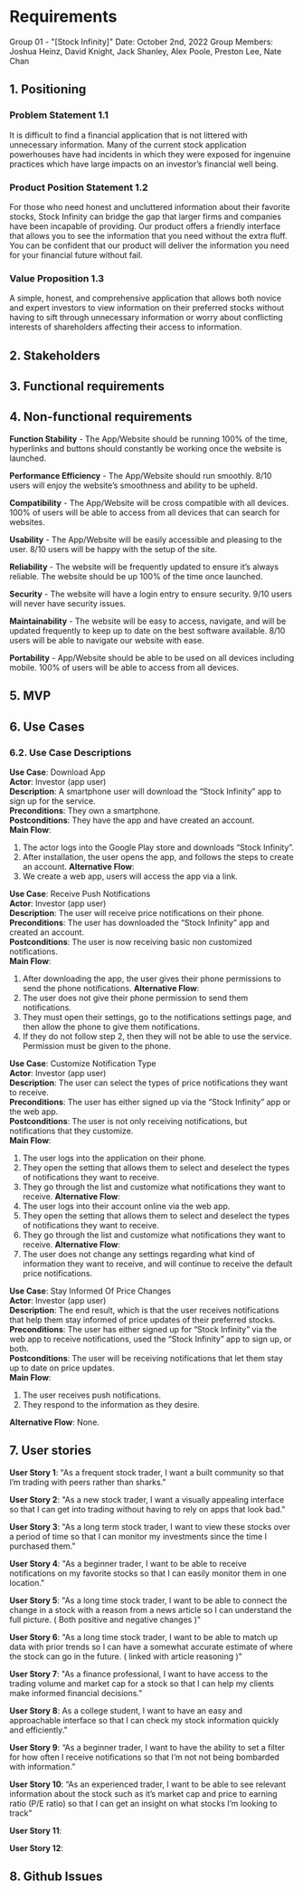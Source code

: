 # Requirements

Group 01 - "[Stock Infinity]"
Date: October 2nd, 2022
Group Members: Joshua Heinz, David Knight, Jack Shanley, Alex Poole, Preston Lee, Nate Chan


## 1. Positioning

### Problem Statement 1.1

It is difficult to find a financial application that is not littered with unnecessary information. Many of the current stock application powerhouses have had incidents in which they were exposed for ingenuine practices which have large impacts on an investor’s financial well being.


### Product Position Statement 1.2

For those who need honest and uncluttered information about their favorite stocks, Stock Infinity can bridge the gap that larger firms and companies have been incapable of providing. Our product offers a friendly interface that allows you to see the information that you need without the extra fluff. You can be confident that our product will deliver the information you need for your financial future without fail.


### Value Proposition 1.3

A simple, honest, and comprehensive application that allows both novice and expert investors to view information on their preferred stocks without having to sift through unnecessary information or worry about conflicting interests of shareholders affecting their access to information.


## 2. Stakeholders



## 3. Functional requirements




## 4. Non-functional requirements

**Function Stability** - The App/Website should be running 100% of the time, hyperlinks and buttons should constantly be working once the website is launched.

**Performance Efficiency** - The App/Website should run smoothly. 8/10 users will enjoy the website’s smoothness and ability to be upheld.

**Compatibility** - The App/Website will be cross compatible with all devices. 100% of users will be able to access from all devices that can search for websites.

**Usability** - The App/Website will be easily accessible and pleasing to the user. 8/10 users will be happy with the setup of the site.

**Reliability** - The website will be frequently updated to ensure it’s always reliable. The website should be up 100% of the time once launched.

**Security** - The website will have a login entry to ensure security. 9/10 users will never have security issues.

**Maintainability** - The website will be easy to access, navigate, and will be updated frequently to keep up to date on the best software available. 8/10 users will be able to navigate our website with ease.

**Portability** - App/Website should be able to be used on all devices including mobile. 100% of users will be able to access from all devices.



## 5. MVP



## 6. Use Cases


### 6.2. Use Case Descriptions

**Use Case**: Download App\
**Actor**: Investor (app user)\
**Description**: A smartphone user will download the “Stock Infinity” app to sign up for the service.\
**Preconditions**: They own a smartphone.\
**Postconditions**: They have the app and have created an account.\
**Main Flow**:
1. The actor logs into the Google Play store and downloads “Stock Infinity”.
2. After installation, the user opens the app, and follows the steps to create an account.
**Alternative Flow**:
3. We create a web app, users will access the app via a link.


**Use Case**: Receive Push Notifications\
**Actor**: Investor (app user)\
**Description**: The user will receive price notifications on their phone.\
**Preconditions**: The user has downloaded the “Stock Infinity” app and created an account.\
**Postconditions**: The user is now receiving basic non customized notifications.\
**Main Flow**:
1. After downloading the app, the user gives their phone permissions to send the phone notifications.
**Alternative Flow**:
2. The user does not give their phone permission to send them notifications.
3. They must open their settings, go to the notifications settings page, and then allow the phone to give them notifications.
4. If they do not follow step 2, then they will not be able to use the service. Permission must be given to the phone.


**Use Case**: Customize Notification Type\
**Actor**: Investor (app user)\
**Description**: The user can select the types of price notifications they want to receive.\
**Preconditions**: The user has either signed up via the “Stock Infinity” app or the web app.\
**Postconditions**: The user is not only receiving notifications, but notifications that they customize.\
**Main Flow**:
1. The user logs into the application on their phone.
2. They open the setting that allows them to select and deselect the types of notifications they want to receive.
3. They go through the list and customize what notifications they want to receive.
**Alternative Flow**:
4. The user logs into their account online via the web app.
5. They open the setting that allows them to select and deselect the types of notifications they want to receive.
6. They go through the list and customize what notifications they want to receive.
**Alternative Flow**:
7. The user does not change any settings regarding what kind of information they want to receive, and will continue to receive the default price notifications.


**Use Case**: Stay Informed Of Price Changes\
**Actor**: Investor (app user)\
**Description**: The end result, which is that the user receives notifications that help them stay informed of price updates of their preferred stocks.\
**Preconditions**: The user has either signed up for “Stock Infinity” via the web app to receive notifications, used the “Stock Infinity” app to sign up, or both.\
**Postconditions**: The user will be receiving notifications that let them stay up to date on price updates.\
**Main Flow**:
1. The user receives push notifications.
2. They respond to the information as they desire.

**Alternative Flow**:
None.



## 7. User stories

**User Story 1**: "As a frequent stock trader, I want a built community so that I’m trading with peers rather than sharks."

**User Story 2**: "As a new stock trader, I want a visually appealing interface so that I can get into trading without having to rely on apps that look bad."

**User Story 3**: "As a long term stock trader, I want to view these stocks over a period of time so that I can monitor my investments since the time I purchased them."

**User Story 4**: "As a beginner trader, I want to be able to receive notifications on my favorite stocks so that I can easily monitor them in one location."

**User Story 5**: "As a long time stock trader, I want to be able to connect the change in a stock with a reason from a news article so I can understand the full picture. ( Both positive and negative changes )"

**User Story 6**: "As a long time stock trader, I want to be able to match up data with prior trends so I can have a somewhat accurate estimate of where the stock can go in the future. ( linked with article reasoning )"

**User Story 7**: "As a finance professional, I want to have access to the trading volume and market cap for a stock so that I can help my clients make informed financial decisions."

**User Story 8**: As a college student, I want to have an easy and approachable interface so that I can check my stock information quickly and efficiently."

**User Story 9**:  “As a beginner trader, I want to have the ability to set a filter for how often I receive notifications so that I’m not not being bombarded with information.”

**User Story 10**: “As an experienced trader, I want to be able to see relevant information about the stock such as it’s market cap and price to earning ratio (P/E ratio) so that I can get an insight on what stocks I’m looking to track”

**User Story 11**:

**User Story 12**:



## 8. Github Issues
